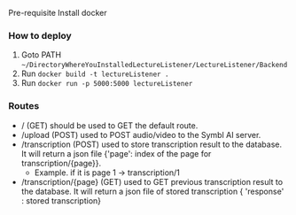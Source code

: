 Pre-requisite
Install docker

### How to deploy
1. Goto PATH `~/DirectoryWhereYouInstalledLectureListener/LectureListener/Backend`
2. Run `docker build -t lectureListener .`
3. Run `docker run -p 5000:5000 lectureListener`

### Routes
- / (GET) should be used to GET the default route. 
- /upload (POST) used to POST audio/video to the Symbl AI server.
- /transcription (POST) used to store transcription result to the database. It will return a json file {'page': index of the page for transcription/{page}}.
    - Example. if it is page 1 -> transcription/1
- /transcription/{page} (GET) used to GET previous transcription result to the database. It will return a json file of stored transcription { 'response' : stored transcription}
